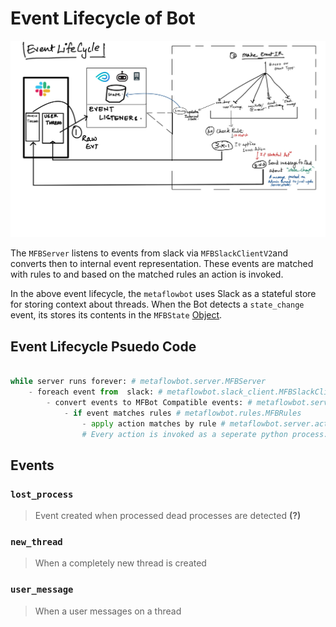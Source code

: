 
# Event Lifecycle of Bot
![](images/slack-bot-event-lifecycle.jpg)

The `MFBServer` listens to events from slack via `MFBSlackClientV2`and converts then to internal event representation. These events are matched with rules to and based on the matched rules an action is invoked.

In the above event lifecycle, the `metaflowbot` uses Slack as a stateful store for storing context about threads. When the Bot detects a `state_change` event, its stores its contents in the `MFBState` [Object](../metaflowbot/state.py).
## Event Lifecycle Psuedo Code
```python

while server runs forever: # metaflowbot.server.MFBServer
	- foreach event from  slack: # metaflowbot.slack_client.MFBSlackClientV2
		- convert events to MFBot Compatible events: # metaflowbot.server._make_events
            - if event matches rules # metaflowbot.rules.MFBRules
                - apply action matches by rule # metaflowbot.server.actions
                # Every action is invoked as a seperate python process.
```

## Events

### `lost_process`
> Event created when processed dead processes are detected **(?)**
### `new_thread`
> When a completely new thread is created
### `user_message`
> When a user messages on a thread
